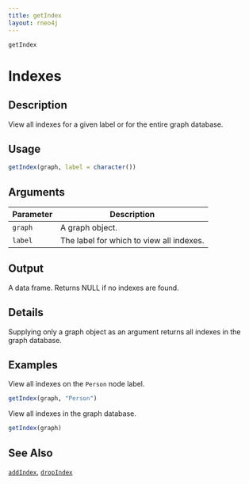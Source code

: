 ```yaml
---
title: getIndex
layout: rneo4j
---
```


`getIndex`

# Indexes

## Description

View all indexes for a given label or for the entire graph database.

## Usage

```r
getIndex(graph, label = character())
```

## Arguments

| Parameter | Description     |
| --------- | --------------- |
| `graph`   | A graph object. |
| `label`   | The label for which to view all indexes. |

## Output

A data frame. Returns NULL if no indexes are found.

## Details

Supplying only a graph object as an argument returns all indexes in the graph database.

## Examples

View all indexes on the `Person` node label.

```r
getIndex(graph, "Person")
```

View all indexes in the graph database.

```r
getIndex(graph)
```

## See Also

[`addIndex`](add-index.html), [`dropIndex`](drop-index.html)